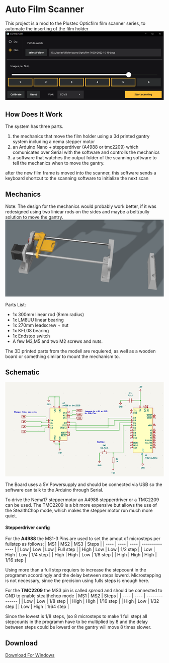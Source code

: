 # Auto Film Scanner
This project is a mod to the Plustec Opticfilm film scanner series, to automate the inserting of the film holder
![](resources/ui_screenshot.png)

## How Does It Work
The system has three parts. 
1. the mechanics that move the film holder using a 3d printed gantry system including a nema stepper motor
2. an Arduino Nano + stepperdriver (A4988 or tmc2209) which comunicates over Serial with the software and controlls the mechanics
3. a software that watches the output folder of the scanning software to tell the mechanics when to move the gantry.

after the new film frame is moved into the scanner, this software sends a keyboard shortcut to the scanning software
to initialize the next scan

## Mechanics
Note: The design for the mechanics would probably work better, if it was redesigned using two liniear rods on the sides and maybe a belt/pully solution to move the gantry.
![](resources/mechanics.png)



Parts List:
+ 1x 300mm linear rod (8mm radius)
+ 1x LM8UU linear bearing
+ 1x 270mm leadscrew + nut
+ 1x KFL08 bearing
+ 1x Endstop switch
+ A few M3,M5 and two M2 screws and nuts.

The 3D printed parts from the modell are requiered, as well as a wooden board or something similar to mount the mechanism to.


## Schematic
![](resources/schematic.png)

The Board uses a 5V Powersupply and should be connected via USB so the software can talk to the Arduino through Serial.

To drive the Nema17 steppermotor an A4988 stepperdriver or a TMC2209 can be used.
The TMC2209 is a bit more expensive but allows the use of the StealthChop mode, which makes the stepper motor run much more quiet.

#### Stepperdriver config
For the **A4988** the MS1-3 Pins are used to set the amout of microsteps per fullstep as follows:
| MS1  | MS2  | MS3  | Steps     |
| ---- | ---- | ---- | -------------- |
| Low  | Low  | Low  | Full step      |
| High | Low  | Low  | 1/2 step      |
| Low  | High | Low  | 1/4 step    |
| High | High | Low  | 1/8 step     |
| High | High | High | 1/16 step |

Using more than a full step requiers to increase the stepcount in the programm accordingly and the delay between steps lowerd.
Microstepping is not necessary, since the precision using fulls steps is enough here.

For the **TMC2209** the MS3 pin is called *spread* and should be connected to GND to enable stealthchop mode
| MS1  | MS2  | Steps     |
| ---- | ---- | -------------- |
| Low  | Low  | 1/8 step     |
| High | High | 1/16 step |
| High | Low  | 1/32 step      |
| Low  | High | 1/64 step      |

Since the lowest is 1/8 steps, (so 8 microsteps to make 1 full step) all stepcounts in the programm have to be multiplied by 8 and the delay between steps could be lowerd or the gantry will move 8 times slower.


## Download
[Download For Windows](https://github.com/gertminov/autoFilmScanner/releases/tag/0.1.0)

